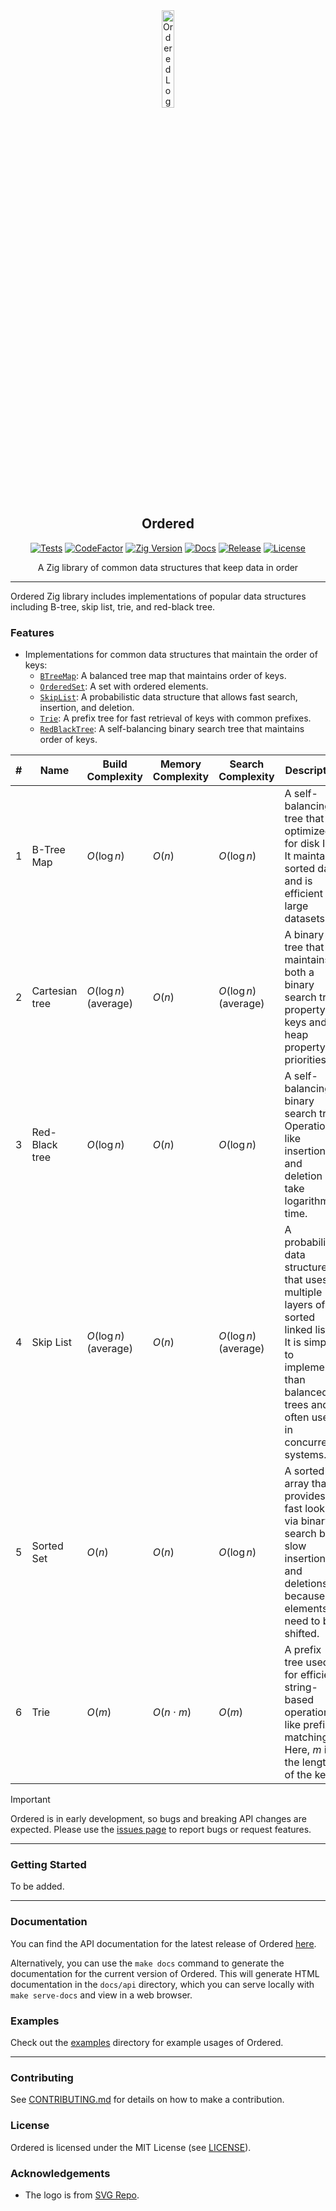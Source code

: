 <div align="center">
  <picture>
    <img alt="Ordered Logo" src="logo.svg" height="20%" width="20%">
  </picture>
<br>

<h2>Ordered</h2>

[![Tests](https://img.shields.io/github/actions/workflow/status/habedi/ordered/tests.yml?label=tests&style=flat&labelColor=282c34&logo=github)](https://github.com/habedi/ordered/actions/workflows/tests.yml)
[![CodeFactor](https://img.shields.io/codefactor/grade/github/habedi/ordered?label=code%20quality&style=flat&labelColor=282c34&logo=codefactor)](https://www.codefactor.io/repository/github/habedi/ordered)
[![Zig Version](https://img.shields.io/badge/Zig-0.14.1-orange?logo=zig&labelColor=282c34)](https://ziglang.org/download/)
[![Docs](https://img.shields.io/github/v/tag/habedi/ordered?label=docs&color=blue&style=flat&labelColor=282c34&logo=read-the-docs)](https://habedi.github.io/ordered/)
[![Release](https://img.shields.io/github/release/habedi/ordered.svg?label=release&style=flat&labelColor=282c34&logo=github)](https://github.com/habedi/ordered/releases/latest)
[![License](https://img.shields.io/badge/license-MIT-007ec6?label=license&style=flat&labelColor=282c34&logo=open-source-initiative)](https://github.com/habedi/ordered/blob/main/LICENSE)

A Zig library of common data structures that keep data in order

</div>

---

Ordered Zig library includes implementations of popular data structures including B-tree, skip list, trie, and
red-black tree.

### Features

- Implementations for common data structures that maintain the order of keys:
    - [`BTreeMap`](src/btree_map.zig): A balanced tree map that maintains order of keys.
    - [`OrderedSet`](src/sorted_set.zig): A set with ordered elements.
    - [`SkipList`](src/skip_list.zig): A probabilistic data structure that allows fast search, insertion, and deletion.
    - [`Trie`](src/trie.zig): A prefix tree for fast retrieval of keys with common prefixes.
    - [`RedBlackTree`](src/red_black_tree.zig): A self-balancing binary search tree that maintains order of keys.

| # | Name           | Build Complexity      | Memory Complexity | Search Complexity     | Description                                                                                                                                                              |
|---|----------------|-----------------------|-------------------|-----------------------|--------------------------------------------------------------------------------------------------------------------------------------------------------------------------|
| 1 | B-Tree Map     | $O(\log n)$           | $O(n)$            | $O(\log n)$           | A self-balancing tree that is optimized for disk I/O. It maintains sorted data and is efficient for large datasets.                                                      |
| 2 | Cartesian tree | $O(\log n)$ (average) | $O(n)$            | $O(\log n)$ (average) | A binary tree that maintains both a binary search tree property on keys and a heap property on priorities.                                                               |
| 3 | Red-Black tree | $O(\log n)$           | $O(n)$            | $O(\log n)$           | A self-balancing binary search tree. Operations like insertion and deletion take logarithmic time.                                                                       |
| 4 | Skip List      | $O(\log n)$ (average) | $O(n)$            | $O(\log n)$ (average) | A probabilistic data structure that uses multiple layers of sorted linked lists. It is simpler to implement than balanced trees and is often used in concurrent systems. |
| 5 | Sorted Set     | $O(n)$                | $O(n)$            | $O(\log n)$           | A sorted array that provides fast lookups via binary search but slow insertions and deletions because elements need to be shifted.                                       |
| 6 | Trie           | $O(m)$                | $O(n \cdot m)$    | $O(m)$                | A prefix tree used for efficient string-based operations like prefix matching. Here, $m$ is the length of the key.                                                       |

> [!IMPORTANT]
> Ordered is in early development, so bugs and breaking API changes are expected.
> Please use the [issues page](https://github.com/habedi/ordered/issues) to report bugs or request features.

---

### Getting Started

To be added.

---

### Documentation

You can find the API documentation for the latest release of Ordered [here](https://habedi.github.io/ordered/).

Alternatively, you can use the `make docs` command to generate the documentation for the current version of Ordered.
This will generate HTML documentation in the `docs/api` directory, which you can serve locally with `make serve-docs`
and view in a web browser.

### Examples

Check out the [examples](examples/) directory for example usages of Ordered.

---

### Contributing

See [CONTRIBUTING.md](CONTRIBUTING.md) for details on how to make a contribution.

### License

Ordered is licensed under the MIT License (see [LICENSE](LICENSE)).

### Acknowledgements

* The logo is from [SVG Repo](https://www.svgrepo.com/svg/469537/zig-zag-left-right-arrow).
